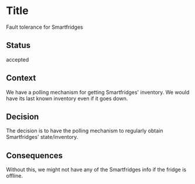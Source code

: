 # Title
Fault tolerance for Smartfridges

## Status

accepted

## Context

We have a polling mechanism for getting Smartfridges' inventory.  We would have its last known inventory even if it goes down.

## Decision

The decision is to have the polling mechanism to regularly obtain Smartfridges' state/inventory.

## Consequences

Without this, we might not have any of the Smartfridges info if the fridge is offline.  
